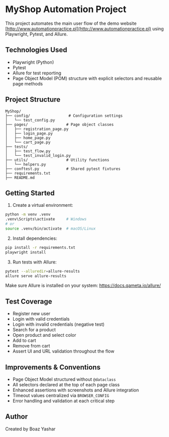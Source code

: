 # MyShop Automation Project

This project automates the main user flow of the demo website [http://www.automationpractice.pl](http://www.automationpractice.pl) using Playwright, Pytest, and Allure.

## Technologies Used

- Playwright (Python)
- Pytest
- Allure for test reporting
- Page Object Model (POM) structure with explicit selectors and reusable page methods

## Project Structure

```
MyShop/
├── config/                 # Configuration settings
│   └── test_config.py
├── pages/                 # Page object classes 
│   ├── registration_page.py
│   ├── login_page.py
│   ├── home_page.py
│   └── cart_page.py
├── tests/                 
│   ├── test_flow.py
│   └── test_invalid_login.py
├── utils/                 # Utility functions
│   └── helpers.py
├── conftest.py            # Shared pytest fixtures
├── requirements.txt
├── README.md
```


## Getting Started

1. Create a virtual environment:

```bash
python -m venv .venv
.venv\Scripts\activate     # Windows
# or
source .venv/bin/activate  # macOS/Linux
```

2. Install dependencies:

```bash
pip install -r requirements.txt
playwright install
```

3. Run tests with Allure:

```bash
pytest --alluredir=allure-results
allure serve allure-results
```

Make sure Allure is installed on your system: https://docs.qameta.io/allure/

## Test Coverage

- Register new user
- Login with valid credentials
- Login with invalid credentials (negative test)
- Search for a product
- Open product and select color
- Add to cart
- Remove from cart
- Assert UI and URL validation throughout the flow

## Improvements & Conventions

- Page Object Model structured without `@dataclass`
- All selectors declared at the top of each page class
- Enhanced assertions with screenshots and Allure integration
- Timeout values centralized via `BROWSER_CONFIG`
- Error handling and validation at each critical step

## Author

Created by Boaz Yashar
